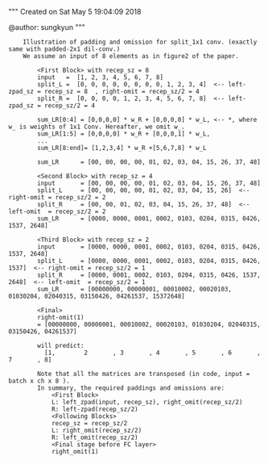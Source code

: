 """
Created on Sat May  5 19:04:09 2018

@author: sungkyun
"""

        Illustration of padding and omission for split_1x1 conv. (exactly same with padded-2x1 dil-conv.) 
        We assume an input of 8 elements as in figure2 of the paper.
        
            <First Block> with recep_sz = 8
            input   =  [1, 2, 3, 4, 5, 6, 7, 8]
            split_L =  [0, 0, 0, 0, 0, 0, 0, 0, 1, 2, 3, 4]  <-- left-zpad_sz = recep_sz = 8  , right-omit = recep_sz/2 = 4
            split_R =  [0, 0, 0, 0, 1, 2, 3, 4, 5, 6, 7, 8]  <-- left-zpad_sz = recep_sz/2 = 4
            
            sum_LR[0:4] = [0,0,0,0] * w_R + [0,0,0,0] * w_L, <-- *, where w_ is weights of 1x1 Conv. Hereafter, we omit w_.
            sum_LR[1:5] = [0,0,0,0] * w_R + [0,0,0,1] * w_L,
            ...
            sum_LR[8:end]= [1,2,3,4] * w_R +[5,6,7,8] * w_L
            
            sum_LR      = [00, 00, 00, 00, 01, 02, 03, 04, 15, 26, 37, 48]
            
            <Second Block> with recep_sz = 4
            input       = [00, 00, 00, 00, 01, 02, 03, 04, 15, 26, 37, 48]  
            split_L     = [00, 00, 00, 00, 01, 02, 03, 04, 15, 26]  <-- right-omit = recep_sz/2 = 2
            split_R     = [00, 00, 01, 02, 03, 04, 15, 26, 37, 48]  <-- left-omit  = recep_sz/2 = 2
            sum_LR      = [0000, 0000, 0001, 0002, 0103, 0204, 0315, 0426, 1537, 2648]
            
            <Third Block> with recep_sz = 2
            input       = [0000, 0000, 0001, 0002, 0103, 0204, 0315, 0426, 1537, 2648]
            split_L     = [0000, 0000, 0001, 0002, 0103, 0204, 0315, 0426, 1537]  <-- right-omit = recep_sz/2 = 1
            split_R     = [0000, 0001, 0002, 0103, 0204, 0315, 0426, 1537, 2648]  <-- left-omit  = recep_sz/2 = 1 
            sum_LR      = [00000000, 00000001, 00010002, 00020103, 01030204, 02040315, 03150426, 04261537, 15372648]
                           
            <Final>
            right-omit(1) 
            = [00000000, 00000001, 00010002, 00020103, 01030204, 02040315, 03150426, 04261537]
            
            will predict:
              [1,        2       , 3       , 4       , 5       , 6       , 7       , 8]
              
            Note that all the matrices are transposed (in code, input = batch x ch x 8 ).
            In summary, the required paddings and omissions are: 
                <First Block>
                L: left_zpad(input, recep_sz), right_omit(recep_sz/2)
                R: left-zpad(recep_sz/2)
                <Following Blocks>
                recep_sz = recep_sz/2
                L: right_omit(recep_sz/2)
                R: left_omit(recep_sz/2)
                <Final stage before FC layer>
                right_omit(1)
